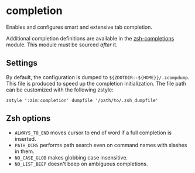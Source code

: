 completion
==========

Enables and configures smart and extensive tab completion.

Additional completion definitions are available in the [zsh-completions][zsh-completions]
module. This module must be sourced *after* it.

Settings
--------

By default, the configuration is dumped to `${ZDOTDIR:-${HOME}}/.zcompdump`.
This file is produced to speed up the completion initialization. The file path
can be customized with the following zstyle:

    zstyle ':zim:completion' dumpfile '/path/to/.zsh_dumpfile'

Zsh options
-----------

  * `ALWAYS_TO_END` moves cursor to end of word if a full completion is inserted.
  * `PATH_DIRS` performs path search even on command names with slashes in them.
  * `NO_CASE_GLOB` makes globbing case insensitive.
  * `NO_LIST_BEEP` doesn't beep on ambiguous completions.

[zsh-completions]: https://github.com/zsh-users/zsh-completions
